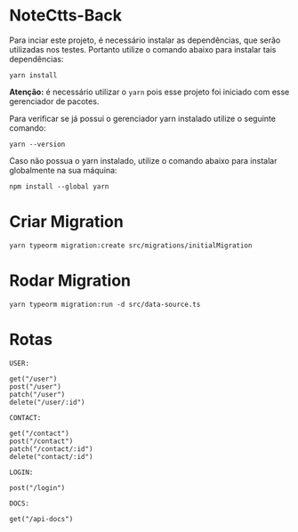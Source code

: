 # NoteCtts-Back

Para inciar este projeto, é necessário instalar as dependências, que serão utilizadas nos testes. Portanto utilize o comando abaixo para instalar tais dependências:
````
yarn install
````
**Atenção:** é necessário utilizar o `yarn` pois esse projeto foi iniciado com esse gerenciador de pacotes.

Para verificar se já possui o gerenciador yarn instalado utilize o seguinte comando:

````
yarn --version
````

Caso não possua o yarn instalado, utilize o comando abaixo para instalar globalmente na sua máquina:

````
npm install --global yarn
````
# Criar Migration
````
yarn typeorm migration:create src/migrations/initialMigration  
````

# Rodar Migration
````
yarn typeorm migration:run -d src/data-source.ts
````

# Rotas

````
USER:

get("/user")
post("/user")
patch("/user")
delete("/user/:id")

CONTACT:

get("/contact")
post("/contact")
patch("/contact/:id")
delete("contact/:id")

LOGIN:

post("/login")

DOCS:

get("/api-docs")
````
